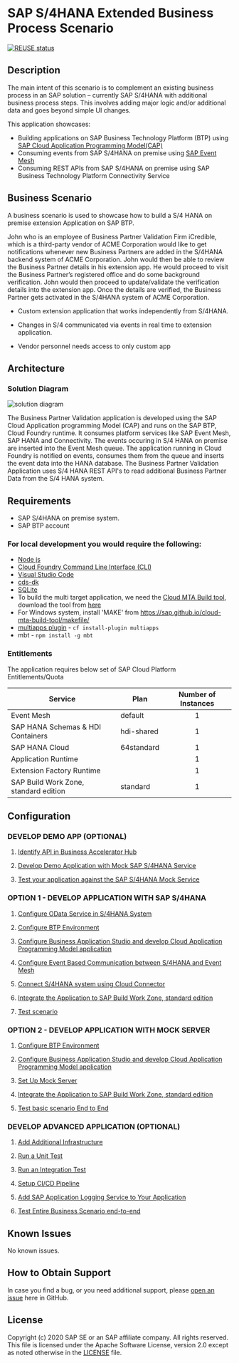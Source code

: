 # SAP S/4HANA Extended Business Process Scenario
[![REUSE status](https://api.reuse.software/badge/github.com/SAP-samples/cloud-extension-s4hana-business-process)](https://api.reuse.software/info/github.com/SAP-samples/cloud-extension-s4hana-business-process)
## Description
The main intent of this scenario is to complement an existing business process in an SAP solution – currently SAP S/4HANA with additional business process steps. This involves adding major logic and/or additional data and goes beyond simple UI changes.

This application showcases:

- Building applications on SAP Business Technology Platform (BTP) using [SAP Cloud Application Programming Model(CAP)](https://cap.cloud.sap/docs/)
- Consuming events from SAP S/4HANA on premise using [SAP Event Mesh](https://help.sap.com/viewer/bf82e6b26456494cbdd197057c09979f/Cloud/en-US/df532e8735eb4322b00bfc7e42f84e8d.html)
- Consuming REST APIs from SAP S/4HANA on premise using SAP Business Technology Platform Connectivity Service


## Business Scenario

A business scenario is used to showcase how to build a S/4 HANA on premise extension Application on SAP BTP.

John who is an employee of Business Partner Validation Firm iCredible, which is a third-party vendor of ACME Corporation would like to get notifications whenever new Business Partners are added in the S/4HANA backend system of ACME Corporation. John would then be able to review the Business Partner details in his extension app. He would proceed to visit the Business Partner’s registered office and do some background verification. John would then proceed to update/validate the verification details into the extension app. Once the details are verified, the Business Partner gets activated in the S/4HANA system of ACME Corporation.

- Custom extension application that works independently from S/4HANA.

- Changes in S/4 communicated via events in real time to extension application.

- Vendor personnel needs access to only custom app

## Architecture

### Solution Diagram

![solution diagram](./documentation/images/solution-diagram.jpg)

The Business Partner Validation application is developed using the SAP Cloud Application programming Model (CAP) and runs on the SAP BTP,  Cloud Foundry runtime. It consumes platform services like SAP Event Mesh, SAP HANA and Connectivity. The events occuring in S/4 HANA on premise are inserted into the Event Mesh queue. The application running in Cloud Foundry is notified on events, consumes them from the queue and inserts the event data into the HANA database. The Business Partner Validation Application uses S/4 HANA REST API's to read additional Business Partner Data from the S/4 HANA system. 

## Requirements
* SAP S/4HANA on premise system.
* SAP BTP account

### For local development you would require the following:
* [Node js](https://nodejs.org/en/download/)
* [Cloud Foundry Command Line Interface (CLI)](https://github.com/cloudfoundry/cli#downloads)
* [Visual Studio Code](https://cap.cloud.sap/docs/get-started/in-vscode)
* [cds-dk](https://cap.cloud.sap/docs/get-started/)
* [SQLite ](https://sqlite.org/download.html)
* To build the multi target application, we need the [Cloud MTA Build tool](https://sap.github.io/cloud-mta-build-tool/), download the tool from [here](https://sap.github.io/cloud-mta-build-tool/download/)
* For Windows system, install 'MAKE' from https://sap.github.io/cloud-mta-build-tool/makefile/
* [multiapps plugin](https://github.com/cloudfoundry-incubator/multiapps-cli-plugin) - `cf install-plugin multiapps`  
*  mbt -  `npm install -g mbt`

### Entitlements

The application requires below set of SAP Cloud Platform Entitlements/Quota

| Service                           | Plan       | Number of Instances |
|-----------------------------------|------------|:-------------------:|
| Event Mesh                        | default    |          1          |
| SAP HANA Schemas & HDI Containers | hdi-shared |          1          |
| SAP HANA Cloud           | 64standard |          1          |
| Application Runtime               |            |          1          |
| Extension Factory Runtime         |            |          1          |
| SAP Build Work Zone, standard edition |standard    |          1          |

## Configuration

### DEVELOP DEMO APP (OPTIONAL)

1. [Identify API in Business Accelerator Hub](https://github.com/SAP-samples/cloud-extension-s4hana-business-process/blob/mission/mission/develop-application/IdentifyAPIFromAPIBusinessHub.md)

2. [Develop Demo Application with Mock SAP S/4HANA Service](https://github.com/SAP-samples/cloud-extension-s4hana-business-process/blob/mission/mission/develop-application/README.md)

3. [Test your application against the SAP S/4HANA Mock Service](https://github.com/SAP-samples/cloud-extension-s4hana-business-process/blob/mission/mission/develop-application/testmockapplication.md)

### OPTION 1 - DEVELOP APPLICATION WITH SAP S/4HANA

1. [Configure OData Service in S/4HANA System](https://github.com/SAP-samples/cloud-extension-s4hana-business-process/blob/mission/mission/configure-oData-Service/README.md)

2. [Configure BTP Environment](https://github.com/SAP-samples/cloud-extension-s4hana-business-process/blob/mission/mission/Prepare-Cloud-Platform/Booster.md)

3. [Configure Business Application Studio and develop Cloud Application Programming Model application](https://github.com/SAP-samples/cloud-extension-s4hana-business-process/blob/mission/mission/develop-cap-app/README.md)

4. [Configure Event Based Communication between S/4HANA and Event Mesh](https://github.com/SAP-samples/cloud-extension-s4hana-business-process/blob/mission/mission/event_based/README.md)

5. [Connect S/4HANA system using Cloud Connector](https://github.com/SAP-samples/cloud-extension-s4hana-business-process/blob/mission/mission/cloud-connector/README.md)

6. [Integrate the Application to SAP Build Work Zone, standard edition](https://github.com/SAP-samples/cloud-extension-s4hana-business-process/blob/mission/mission/create-launchpad-app/README.md)

7. [Test scenario](https://github.com/SAP-samples/cloud-extension-s4hana-business-process/blob/mission/mission/testbasicscenario/README.md)


### OPTION 2 - DEVELOP APPLICATION WITH MOCK SERVER

1. [Configure BTP Environment](https://github.com/SAP-samples/cloud-extension-s4hana-business-process/blob/mission/mission/Prepare-Cloud-Platform/Booster.md)

2. [Configure Business Application Studio and develop Cloud Application Programming Model application](https://github.com/SAP-samples/cloud-extension-s4hana-business-process/blob/mission/mission/develop-cap-app/README.md)

3. [Set Up Mock Server](https://github.com/SAP-samples/btp-bas-risk-management/blob/main/documentation/develop/set-up-mock-server/README.md)

4. [Integrate the Application to SAP Build Work Zone, standard edition](https://github.com/SAP-samples/cloud-extension-s4hana-business-process/blob/mission/mission/create-launchpad-app/README.md)

5. [Test basic scenario End to End](https://github.com/SAP-samples/cloud-extension-s4hana-business-process/blob/mission/mission/testmockscenario/README.md)

### DEVELOP ADVANCED APPLICATION (OPTIONAL)

1. [Add Additional Infrastructure](https://github.com/SAP-samples/cloud-extension-s4hana-business-process/blob/mission/mission/add-advanced-infrastructure/README.md)

2. [Run a Unit Test](https://github.com/SAP-samples/cloud-extension-s4hana-business-process/blob/mission/mission/create-software-tests/create-unit-tests.md)

3. [Run an Integration Test](https://github.com/SAP-samples/cloud-extension-s4hana-business-process/blob/mission/mission/create-software-tests/create-integrations-tests.md)

4. [Setup CI/CD Pipeline](https://github.com/SAP-samples/cloud-extension-s4hana-business-process/blob/mission/mission/setup-cicd/README.md)

5. [Add SAP Application Logging Service to Your Application](https://github.com/SAP-samples/cloud-extension-s4hana-business-process/blob/mission/mission/add-Application-Logging/ReadMe.md)

6. [Test Entire Business Scenario end-to-end](https://github.com/SAP-samples/cloud-extension-s4hana-business-process/blob/mission/mission/test-entire-scenario/README.md)

## Known Issues

No known issues.

## How to Obtain Support

In case you find a bug, or you need additional support, please [open an issue](https://github.com/SAP-samples/cloud-extension-s4hana-business-process/issues/new) here in GitHub.

## License
Copyright (c) 2020 SAP SE or an SAP affiliate company. All rights reserved. This file is licensed under the Apache Software License, version 2.0 except as noted otherwise in the [LICENSE](LICENSES/Apache-2.0.txt) file.

